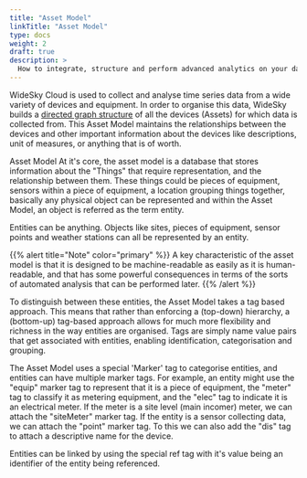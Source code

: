 ```yaml
---
title: "Asset Model"
linkTitle: "Asset Model"
type: docs
weight: 2
draft: true
description: >
  How to integrate, structure and perform advanced analytics on your data.
---
```


WideSky Cloud is used to collect and analyse time series data from a wide variety of devices and equipment. In order to organise this data, WideSky builds a [directed graph structure](https://en.wikipedia.org/wiki/Directed_graph) of all the devices (Assets) for which data is collected from. This Asset Model maintains the relationships between the devices and other important information about the devices like descriptions, unit of measures, or anything that is of worth.

Asset Model
At it's core, the asset model is a database that stores information about the "Things" that require representation, and the relationship between them. These things could be pieces of equipment, sensors within a piece of equipment, a location grouping things together, basically any physical object can be represented and within the Asset Model, an object is referred as the term entity.

Entities can be anything. Objects like sites, pieces of equipment, sensor points and weather stations can all be represented by an entity.


{{% alert title="Note"  color="primary" %}} A key characteristic of the asset model is that it is designed to be machine-readable as easily as it is human-readable, and that has some powerful consequences in terms of the sorts of automated analysis that can be performed later.
{{% /alert %}}

To distinguish between these entities, the Asset Model takes a tag based approach. This means that rather than enforcing a (top-down) hierarchy, a (bottom-up) tag-based approach allows for much more flexibility and richness in the way entities are organised. Tags are simply name value pairs that get associated with entities, enabling identification, categorisation and grouping.

The Asset Model uses a special 'Marker' tag to categorise entities, and entities can have multiple marker tags. For example, an entity might use the "equip" marker tag to represent that it is a piece of equipment, the "meter" tag to classify it as metering equipment, and the "elec" tag to indicate it is an electrical meter. If the meter is a site level (main incomer) meter, we can attach the "siteMeter" marker tag. If the entity is a sensor collecting data, we can attach the "point" marker tag. To this we can also add the "dis" tag to attach a descriptive name for the device.

Entities can be linked by using the special ref tag with it's value being an identifier of the entity being referenced.
